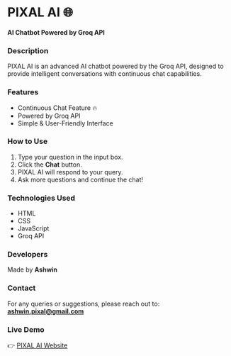 # PIXAL AI 🌐

**AI Chatbot Powered by Groq API**

### Description
PIXAL AI is an advanced AI chatbot powered by the Groq API, designed to provide intelligent conversations with continuous chat capabilities.

### Features
- Continuous Chat Feature 🔥
- Powered by Groq API
- Simple & User-Friendly Interface

### How to Use
1. Type your question in the input box.
2. Click the **Chat** button.
3. PIXAL AI will respond to your query.
4. Ask more questions and continue the chat!

### Technologies Used
- HTML
- CSS
- JavaScript
- Groq API

### Developers 
Made by **Ashwin** 

### Contact
For any queries or suggestions, please reach out to: **ashwin.pixal@gmail.com**

### Live Demo
👉 [PIXAL AI Website](https://ashflamer.github.io/pixal-ai/)
